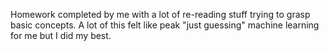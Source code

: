 Homework completed by me with a lot of re-reading stuff trying to grasp basic concepts. A lot of this felt like peak "just guessing" machine learning for me but I did my best. 
